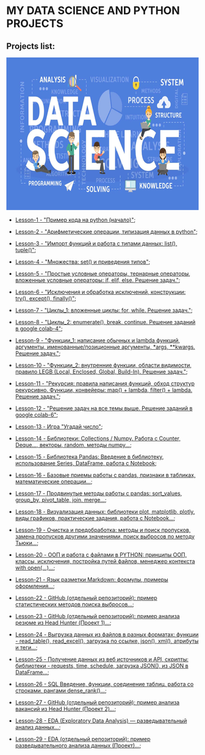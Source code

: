 # MY DATA SCIENCE AND PYTHON PROJECTS
## Projects list:

<center><img src=https://github.com/AlexanderMeshchaninov/Screenshots/blob/main/data_science_learning.png width=800px height= 400px></center>

* [Lesson-1 - "Пример кода на python (начало)"](https://github.com/AlexanderMeshchaninov/HOMEWORK_SkillFactory_PYTHON/tree/main/Lesson-1);

* [Lesson-2 - "Арифметические операции, типизация данных в python"](https://github.com/AlexanderMeshchaninov/HOMEWORK_SkillFactory_PYTHON/tree/main/Lesson-2);

* [Lesson-3 - "Импорт функций и работа с типами данных: list(), tuple()"](https://github.com/AlexanderMeshchaninov/HOMEWORK_SkillFactory_PYTHON/tree/main/Lesson-3);

* [Lesson-4 - "Множества: set() и приведения типов"](https://github.com/AlexanderMeshchaninov/HOMEWORK_SkillFactory_PYTHON/tree/main/Lesson-4);

* [Lesson-5 - "Простые условные операторы, тернарные операторы, вложенные условные операторы: if, elif, else. Решение задач."](https://github.com/AlexanderMeshchaninov/HOMEWORK_SkillFactory_PYTHON/tree/main/Lesson-5);

* [Lesson-6 - "Исключения и обработка исключений, конструкции: try(), except(), finally()"](https://github.com/AlexanderMeshchaninov/HOMEWORK_SkillFactory_PYTHON/tree/main/Lesson-6);

* [Lesson-7 - "Циклы_1: вложенные циклы: for, while. Решение задач."](https://github.com/AlexanderMeshchaninov/HOMEWORK_SkillFactory_PYTHON/tree/main/Lesson-7);

* [Lesson-8 - "Циклы_2: enumerate(), break, continue. Решение заданий в google colab-4"](https://github.com/AlexanderMeshchaninov/SkillFactory_LECTURES/blob/main/Практические_задания_из_PYTHON_4.ipynb);

* [Lesson-9 - "Функции_1: написание обычных и lambda функций, аргументы, именованные/позиционные аргументы, *args, **kwargs. Решение задач."](https://github.com/AlexanderMeshchaninov/HOMEWORK_SkillFactory_PYTHON/tree/main/Lesson-9);

* [Lesson-10 - "Функции_2: внутренние функции, области видимости, правило LEGB (Local, Enclosed, Global, Build-In). Решение задач."](https://github.com/AlexanderMeshchaninov/HOMEWORK_SkillFactory_PYTHON/tree/main/Lesson-10);

* [Lesson-11 - "Рекурсия: правила написания функций, обход структур рекурсивно. Функции, конвейеры: map() + lambda, filter() + lambda. Решение задач."](https://github.com/AlexanderMeshchaninov/HOMEWORK_SkillFactory_PYTHON/tree/main/Lesson-11);

* [Lesson-12 - "Решение задач на все темы выше. Решение заданий в google colab-6"](https://github.com/AlexanderMeshchaninov/SkillFactory_LECTURES/blob/main/Практические_задания_из_PYTHON_6.ipynb);

* [Lesson-13 - Игра "Угадай число"](https://github.com/AlexanderMeshchaninov/HOMEWORK_SkillFactory_PYTHON/tree/main/Lesson-13);

* [Lesson-14 - Библиотеки: Collections / Numpy. Работа с Counter, Deque..., векторы, random, методы numpy...](https://github.com/AlexanderMeshchaninov/HOMEWORK_SkillFactory_PYTHON/tree/main/Lesson-14);

* [Lesson-15 - Библиотека Pandas: Введение в библиотеку, использование Series, DataFrame, работа с Notebook](https://github.com/AlexanderMeshchaninov/HOMEWORK_SkillFactory_PYTHON/tree/main/Lesson-15);

* [Lesson-16 - Базовые приемы работы с pandas, признаки в табликах, математические операции...](https://github.com/AlexanderMeshchaninov/HOMEWORK_SkillFactory_PYTHON/tree/main/Lesson-16);
 
* [Lesson-17 - Продвинутые методы работы с pandas: sort_values, group_by, pivot_table, join, merge...](https://github.com/AlexanderMeshchaninov/HOMEWORK_SkillFactory_PYTHON/tree/main/Lesson-17);
   
* [Lesson-18 - Визуализация данных: библиотеки plot, matplotlib, plotly, виды графиков, практические задания, работа с Notebook...](https://github.com/AlexanderMeshchaninov/HOMEWORK_SkillFactory_PYTHON/tree/main/Lesson-18);

* [Lesson-19 - Очистка и предобработка: методы и поиск пропусков, замена пропусков другими значениями, поиск выбросов по методу Тьюки...](https://github.com/AlexanderMeshchaninov/HOMEWORK_SkillFactory_PYTHON/tree/main/Lesson-19);

* [Lesson-20 - ООП и работа с файлами в PYTHON: принципы ООП, классы, исключения, постройка путей файлов, менеджер контекста with open(...)...](https://github.com/AlexanderMeshchaninov/HOMEWORK_SkillFactory_PYTHON/tree/main/Lesson-20);

* [Lesson-21 - Язык разметки Markdown: формулы, примеры оформления...](https://github.com/AlexanderMeshchaninov/HOMEWORK_SkillFactory_PYTHON/tree/main/Lesson-21);
  
* [Lesson-22 - GitHub (отдельный репозиторий): пример статистических методов поиска выбросов...](https://github.com/AlexanderMeshchaninov/DataCleaningProjectExample);

* [Lesson-23 - GitHub (отдельный репозиторий): пример анализа резюме из Head Hunter (Проект 1)...](https://github.com/AlexanderMeshchaninov/HeadHunter_DataScience_Project_1);

* [Lesson-24 - Выгрузка данных из файлов в разных форматах: функции - read_table(), read_excel(), загрузка по ссылке, json(), xml(), атрибуты и теги...](https://github.com/AlexanderMeshchaninov/HOMEWORK_SkillFactory_PYTHON/tree/main/Lesson-24);

* [Lesson-25 - Получение данных из веб источников и API, скрипты: библиотеки - requests, time, schedule, загрузка JSON(), из JSON в DataFrame...](https://github.com/AlexanderMeshchaninov/HOMEWORK_SkillFactory_PYTHON/tree/main/Lesson-25);

* [Lesson-26 - SQL Введение, функции, соединение таблиц, работа со строками, рангами dense_rank()...](https://github.com/AlexanderMeshchaninov/HOMEWORK_SkillFactory_PYTHON/tree/main/Lesson-26);

* [Lesson-27 - GitHub (отдельный репозиторий): пример анализа вакансий из Head Hunter (Проект 2)...](https://github.com/AlexanderMeshchaninov/HeadHunter_DataScience_Project_2);

* [Lesson-28 - EDA (Exploratory Data Analysis) — разведывательный анализ данных...](https://github.com/AlexanderMeshchaninov/HOMEWORK_SkillFactory_PYTHON/tree/main/Lesson-28);

* [Lesson-29 - EDA (отдельный репозиторий): пример разведывательного анализа данных (Проект)...](https://github.com/AlexanderMeshchaninov/HR_agency_EDA_Project);
